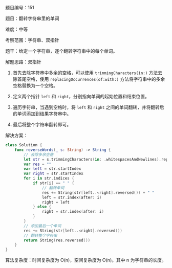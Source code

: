 题目编号：151

题目：翻转字符串里的单词

难度：中等

考察范围：字符串、双指针

题干：给定一个字符串，逐个翻转字符串中的每个单词。

解题思路：双指针

1. 首先去除字符串中多余的空格，可以使用 `trimmingCharacters(in:)` 方法去除首尾空格，使用 `replacingOccurrences(of:with:)` 方法将字符串中的多余空格替换为一个空格。

2. 定义两个指针 `left` 和 `right`，分别指向单词的起始位置和结束位置。

3. 遍历字符串，当遇到空格时，将 `left` 和 `right` 之间的单词翻转，并将翻转后的单词添加到结果字符串中。

4. 最后将整个字符串翻转即可。

解决方案：

```swift
class Solution {
    func reverseWords(_ s: String) -> String {
        // 去除多余空格
        let str = s.trimmingCharacters(in: .whitespacesAndNewlines).replacingOccurrences(of: "\\s+", with: " ", options: .regularExpression)
        var res = ""
        var left = str.startIndex
        var right = str.startIndex
        for i in str.indices {
            if str[i] == " " {
                // 翻转单词
                res += String(str[left..<right].reversed()) + " "
                left = str.index(after: i)
                right = left
            } else {
                right = str.index(after: i)
            }
        }
        // 添加最后一个单词
        res += String(str[left..<right].reversed())
        // 翻转整个字符串
        return String(res.reversed())
    }
}
```

算法复杂度：时间复杂度为 O(n)，空间复杂度为 O(n)。其中 n 为字符串的长度。